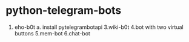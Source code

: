 # python-telegram-bots

1. eho-b0t
    a. install pytelegrambotapi
3.wiki-b0t
4.bot with two virtual buttons
5.mem-bot
6.chat-bot
